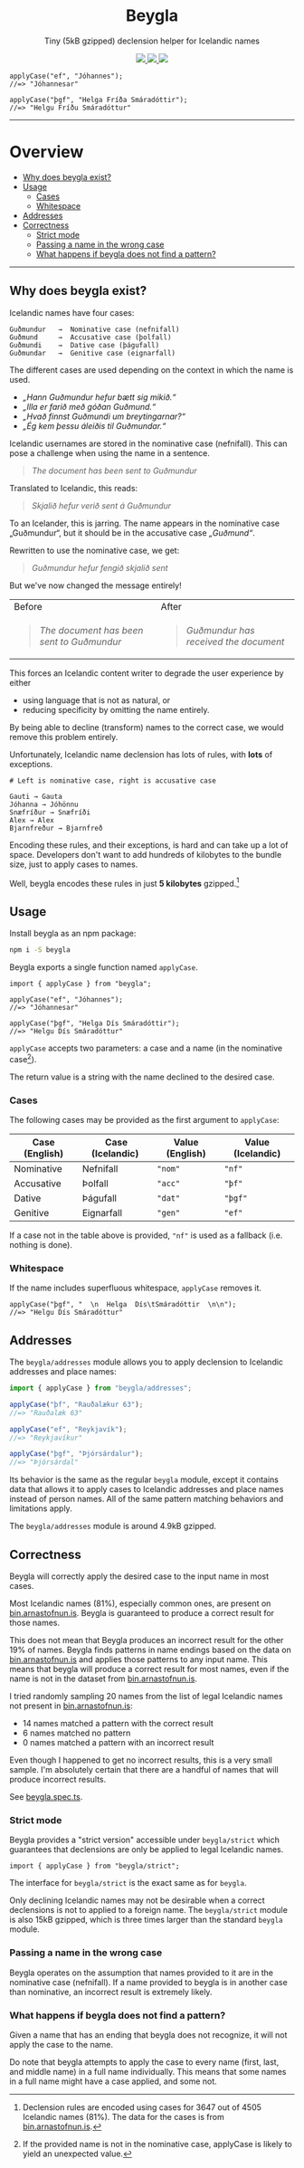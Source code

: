 <h1 align="center">
  Beygla
</h1>

<p align="center">
  Tiny (5kB gzipped) declension helper for Icelandic names
</p>

<p align="center">
  <a href="https://www.npmjs.com/package/beygla" target="_blank">
    <img src="https://img.shields.io/npm/v/beygla.svg?style=flat" />
  </a>
  <a href="https://bundlephobia.com/package/beygla" target="_blank">
    <img src="https://img.shields.io/bundlephobia/minzip/beygla?label=Size%20%28gzip%29" />
  </a>
  <a href="https://github.com/alexharri/beygla/blob/master/LICENSE">
    <img src="https://img.shields.io/github/license/alexharri/beygla" />
  </a>
</p>

```tsx
applyCase("ef", "Jóhannes");
//=> "Jóhannesar"

applyCase("þgf", "Helga Fríða Smáradóttir");
//=> "Helgu Fríðu Smáradóttur"
```

---

# Overview

- [Why does beygla exist?](#Why_does_beygla_exist)
- [Usage](#Usage)
  - [Cases](#Cases)
  - [Whitespace](#Whitespace)
- [Addresses](#Addresses)
- [Correctness](#Correctness)
  - [Strict mode](#Strict_mode)
  - [Passing a name in the wrong case](#Passing_a_name_in_the_wrong_case)
  - [What happens if beygla does not find a pattern?](#What_happens_if_beygla_does_not_find_a_pattern)

---

<h2 id="Why_does_beygla_exist">
Why does beygla exist?
</h2>

Icelandic names have four cases:

```
Guðmundur   →  Nominative case (nefnifall)
Guðmund     →  Accusative case (þolfall)
Guðmundi    →  Dative case (þágufall)
Guðmundar   →  Genitive case (eignarfall)
```

The different cases are used depending on the context in which the name is used.

- _„Hann Guðmundur hefur bætt sig mikið.“_
- _„Illa er farið með góðan Guðmund.“_
- _„Hvað finnst Guðmundi um breytingarnar?“_
- _„Ég kem þessu áleiðis til Guðmundar.“_

Icelandic usernames are stored in the nominative case (nefnifall). This can pose a challenge when using the name in a sentence.

> _The document has been sent to Guðmundur_

Translated to Icelandic, this reads:

> _Skjalið hefur verið sent á Guðmundur_

To an Icelander, this is jarring. The name appears in the nominative case „Guðmundur“, but it should be in the accusative case _„Guðmund“_.

Rewritten to use the nominative case, we get:

> _Guðmundur hefur fengið skjalið sent_

But we've now changed the message entirely!

<table>
<tr><td>Before</td><td>After</td></tr>
<tr>
<td>

> _The document has been sent to Guðmundur_
</td>
<td>

> _Guðmundur has received the document_
</td>
</tr>
</table>

This forces an Icelandic content writer to degrade the user experience by either

 * using language that is not as natural, or
 * reducing specificity by omitting the name entirely.

By being able to decline (transform) names to the correct case, we would remove this problem entirely.

Unfortunately, Icelandic name declension has lots of rules, with **lots** of exceptions.

```
# Left is nominative case, right is accusative case

Gauti → Gauta
Jóhanna → Jóhönnu
Snæfríður → Snæfríði
Alex → Alex
Bjarnfreður → Bjarnfreð
```

Encoding these rules, and their exceptions, is hard and can take up a lot of space. Developers don't want to add hundreds of kilobytes to the bundle size, just to apply cases to names.

Well, beygla encodes these rules in just **5 kilobytes** gzipped.[^*]

[^*]: Declension rules are encoded using cases for 3647 out of 4505 Icelandic names (81%). The data for the cases is from [bin.arnastofnun.is](https://bin.arnastofnun.is/gogn/).

<h2 id="Usage">
Usage
</h2>

Install beygla as an npm package:

```bash
npm i -S beygla
```

Beygla exports a single function named `applyCase`.

```tsx
import { applyCase } from "beygla";

applyCase("ef", "Jóhannes");
//=> "Jóhannesar"

applyCase("þgf", "Helga Dís Smáradóttir");
//=> "Helgu Dís Smáradóttur"
```

`applyCase` accepts two parameters: a case and a name (in the nominative case[^nom]).

The return value is a string with the name declined to the desired case.

[^nom]: If the provided name is not in the nominative case, applyCase is likely to yield an unexpected value.

<h3 id="Cases">
Cases
</h3>

The following cases may be provided as the first argument to `applyCase`:

| Case (English) |  Case (Icelandic) | Value (English) | Value (Icelandic) |
| -------------- | ----------------- | --------------- | ----------------- |
| Nominative     | Nefnifall         | `"nom"`         | `"nf"`            |
| Accusative     | Þolfall           | `"acc"`         | `"þf"`            |
| Dative         | Þágufall          | `"dat"`         | `"þgf"`           |
| Genitive       | Eignarfall        | `"gen"`         | `"ef"`            |

If a case not in the table above is provided, `"nf"` is used as a fallback (i.e. nothing is done).

<h3 id="Whitespace">
Whitespace
</h2>

If the name includes superfluous whitespace, `applyCase` removes it.

```tsx
applyCase("þgf", "  \n  Helga  Dís\tSmáradóttir  \n\n");
//=> "Helgu Dís Smáradóttur"
```

<h2 id="Addresses">
Addresses
</h2>

The `beygla/addresses` module allows you to apply declension to Icelandic addresses and place names:

```ts
import { applyCase } from "beygla/addresses";

applyCase("þf", "Rauðalækur 63");
//=> "Rauðalæk 63"

applyCase("ef", "Reykjavík");
//=> "Reykjavíkur"

applyCase("þgf", "Þjórsárdalur");
//=> "Þjórsárdal"
```

Its behavior is the same as the regular `beygla` module, except it contains data that allows it to apply cases to Icelandic addresses and place names instead of person names. All of the same pattern matching behaviors and limitations apply.

The `beygla/addresses` module is around 4.9kB gzipped.

<h2 id="Correctness">
Correctness
</h2>

Beygla will correctly apply the desired case to the input name in most cases.

Most Icelandic names (81%), especially common ones, are present on [bin.arnastofnun.is](https://bin.arnastofnun.is/gogn/). Beygla is guaranteed to produce a correct result for those names.

This does not mean that Beygla produces an incorrect result for the other 19% of names. Beygla finds patterns in name endings based on the data on [bin.arnastofnun.is](https://bin.arnastofnun.is/gogn/) and applies those patterns to any input name. This means that beygla will produce a correct result for most names, even if the name is not in the dataset from [bin.arnastofnun.is](https://bin.arnastofnun.is/gogn/).

I tried randomly sampling 20 names from the list of legal Icelandic names not present in [bin.arnastofnun.is](https://bin.arnastofnun.is/gogn/):

 * 14 names matched a pattern with the correct result
 * 6 names matched no pattern
 * 0 names matched a pattern with an incorrect result

Even though I happened to get no incorrect results, this is a very small sample. I'm absolutely certain that there are a handful of names that will produce incorrect results.

See [beygla.spec.ts](https://github.com/alexharri/beygla/blob/master/lib/beygla.spec.ts).

<h3 id="Strict_mode">
Strict mode
</h3>

Beygla provides a "strict version" accessible under `beygla/strict` which guarantees that declensions are only be applied to legal Icelandic names.

```tsx
import { applyCase } from "beygla/strict";
```

The interface for `beygla/strict` is the exact same as for `beygla`.

Only declining Icelandic names may not be desirable when a correct declensions is not to applied to a foreign name. The `beygla/strict` module is also 15kB gzipped, which is three times larger than the standard `beygla` module.


<h3 id="Passing_a_name_in_the_wrong_case">
Passing a name in the wrong case
</h3>

Beygla operates on the assumption that names provided to it are in the nominative case (nefnifall). If a name provided to beygla is in another case than nominative, an incorrect result is extremely likely.


<h3 id="What_happens_if_beygla_does_not_find_a_pattern">
What happens if beygla does not find a pattern?
</h3>

Given a name that has an ending that beygla does not recognize, it will not apply the case to the name.

Do note that beygla attempts to apply the case to every name (first, last, and middle name) in a full name individually. This means that some names in a full name might have a case applied, and some not.
